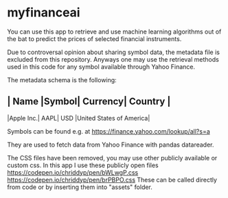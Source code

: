 # myfinanceai

You can use this app to retrieve and use machine learning algorithms out of the bat to predict the prices of selected financial instruments.

Due to controversal opinion about sharing symbol data, the metadata file is excluded from this repository. Anyways one may use the retrieval methods used in this code for any symbol available through Yahoo Finance.

The metadata schema is the following:

|    Name  |Symbol| Currency|      Country           |
-------------------------------
|Apple Inc.|  AAPL| USD     |United States of America|

Symbols can be found e.g. at
https://finance.yahoo.com/lookup/all?s=a

They are used to fetch data from Yahoo Finance with pandas datareader.

The CSS files have been removed, you may use other publicly available or custom css.
In this app I use these publicly open files
https://codepen.io/chriddyp/pen/bWLwgP.css
https://codepen.io/chriddyp/pen/brPBPO.css
These can be called directly from code or by inserting them into "assets" folder.


